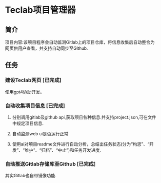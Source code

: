 # Teclab项目管理器

## 简介

  项目内容:该项目程序会自动监测Gitlab上的项目仓库，将信息收集后自动整合为网页供用户查看，并支持自动同步至Github.

## 任务

### 建设Teclab网页 [已完成]

使用gpt4协助开发。

### 自动收集项目信息 [已完成]

1. 分别调用gitlab及github api,获取项目各种信息.并支持project.json,可在文件中规定项目信息.

2. 自动监测web ui是否运行正常
3. 使用ai对项目readme文件进行自动分析，总结出任务状态(分为“构思”、“开发”、“维护”、“归档”、“中止”)和任务开发进度.

### 自动推送Gitlab存储库至Github [已完成]

其实Gitlab也自带镜像功能.